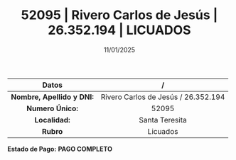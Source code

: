 ﻿---
title: 52095 | Rivero Carlos de Jesús | 26.352.194 | LICUADOS
date: 11/01/2025
draft: false
tags: ['santa-teresita', 'titular', 'licuados']
---

|          **Datos**          |  /  |
|:---------------------------:|:---:|
| **Nombre, Apellido y DNI:** | Rivero Carlos de Jesús / 26.352.194 |
|      **Numero Único:**      | 52095 |
|        **Localidad:**       | Santa Teresita |
|          **Rubro**          | Licuados |

**Estado de Pago:** **PAGO COMPLETO**
